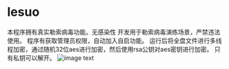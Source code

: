 # lesuo
本程序拥有真实勒索病毒功能。无感染性
开发用于勒索病毒演练场景，严禁违法使用。
程序有获取管理员权限，自动加入自启功能。
运行后将全盘文件进行多线程加密，通过随机32位aes进行加密，然后使用rsa公钥对aes密钥进行加密。
只有私钥可以解开。
![image text](https://raw.githubusercontent.com/flydyyg/lesuo/refs/heads/main/test.png)

